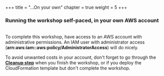+++
title = "...On your own"
chapter = true
weight = 5
+++

### Running the workshop self-paced, in your own AWS account

\
To complete this workshop, have access to an AWS account with administrative permissions. An IAM user with administrator access (**arn:aws:iam::aws:policy/AdministratorAccess**) will do nicely.


To avoid unwanted costs in your account, don't forget to go through the [**Cleanup step**](/ec2-auto-scaling-with-multiple-instance-types-and-purchase-options/cleanup.html) when you finish the workshop, or if you deploy the CloudFormation template but don't complete the workshop.
